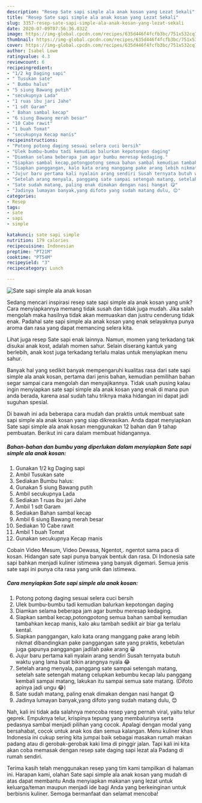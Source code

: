 ```yaml
---
description: "Resep Sate sapi simple ala anak kosan yang Lezat Sekali"
title: "Resep Sate sapi simple ala anak kosan yang Lezat Sekali"
slug: 3357-resep-sate-sapi-simple-ala-anak-kosan-yang-lezat-sekali
date: 2020-07-09T07:56:36.032Z
image: https://img-global.cpcdn.com/recipes/635d446f4fcfb3bc/751x532cq70/sate-sapi-simple-ala-anak-kosan-foto-resep-utama.jpg
thumbnail: https://img-global.cpcdn.com/recipes/635d446f4fcfb3bc/751x532cq70/sate-sapi-simple-ala-anak-kosan-foto-resep-utama.jpg
cover: https://img-global.cpcdn.com/recipes/635d446f4fcfb3bc/751x532cq70/sate-sapi-simple-ala-anak-kosan-foto-resep-utama.jpg
author: Isabel Lowe
ratingvalue: 4.3
reviewcount: 6
recipeingredient:
- "1/2 kg Daging sapi"
- " Tusukan sate"
- " Bumbu halus"
- "5 siung Bawang putih"
- "secukupnya Lada"
- "1 ruas ibu jari Jahe"
- "1 sdt Garam"
- " Bahan sambal kecap"
- "6 siung Bawang merah besar"
- "10 Cabe rawit"
- "1 buah Tomat"
- "secukupnya Kecap manis"
recipeinstructions:
- "Potong potong daging sesuai selera cuci bersih"
- "Ulek bumbu-bumbu tadi kemudian balurkan kepotongan daging"
- "Diamkan selama beberapa jam agar bumbu meresap kedaging."
- "Siapkan sambal kecap,potongpotong semua bahan sambal kemudian tambahkan kecap manis, kalo aku tambah sedikit air biar ga terlalu kental."
- "Siapkan panggangan, kalo kata orang manggang pake arang lebih nikmat dibandingkan pake panggangan sate yang praktis, kebetulan juga gapunya panggangan jadilah pake arang 😀"
- "Jujur baru pertama kali nyalain arang sendiri Susah ternyata butuh waktu yang lama buat bikin arangnya nyala 😂"
- "Setelah arang menyala, panggang sate sampai setengah matang, setelah sate setengah matang celupkan kebumbu kecap lalu panggang kembali sampai matang, lakukan itu sampai semua sate matang. (Difoto apinya jadi ungu 😂)"
- "Sate sudah matang, paling enak dimakan dengan nasi hangat 😋"
- "Jadinya lumayan banyak,yang difoto yang sudah matang dulu, 😊"
categories:
- Resep
tags:
- sate
- sapi
- simple

katakunci: sate sapi simple 
nutrition: 179 calories
recipecuisine: Indonesian
preptime: "PT21M"
cooktime: "PT54M"
recipeyield: "3"
recipecategory: Lunch

---
```



![Sate sapi simple ala anak kosan](https://img-global.cpcdn.com/recipes/635d446f4fcfb3bc/751x532cq70/sate-sapi-simple-ala-anak-kosan-foto-resep-utama.jpg)

Sedang mencari inspirasi resep sate sapi simple ala anak kosan yang unik? Cara menyiapkannya memang tidak susah dan tidak juga mudah. Jika salah mengolah maka hasilnya tidak akan memuaskan dan justru cenderung tidak enak. Padahal sate sapi simple ala anak kosan yang enak selayaknya punya aroma dan rasa yang dapat memancing selera kita.

Lihat juga resep Sate sapi enak lainnya. Namun, momen yang terkadang tak disukai anak kost, adalah momen sahur. Selain diserang kantuk yang berlebih, anak kost juga terkadang terlalu malas untuk menyiapkan menu sahur.

Banyak hal yang sedikit banyak mempengaruhi kualitas rasa dari sate sapi simple ala anak kosan, pertama dari jenis bahan, kemudian pemilihan bahan segar sampai cara mengolah dan menyajikannya. Tidak usah pusing kalau ingin menyiapkan sate sapi simple ala anak kosan yang enak di mana pun anda berada, karena asal sudah tahu triknya maka hidangan ini dapat jadi suguhan spesial.


Di bawah ini ada beberapa cara mudah dan praktis untuk membuat sate sapi simple ala anak kosan yang siap dikreasikan. Anda dapat menyiapkan Sate sapi simple ala anak kosan menggunakan 12 bahan dan 9 tahap pembuatan. Berikut ini cara dalam membuat hidangannya.

<!--inarticleads1-->

##### Bahan-bahan dan bumbu yang diperlukan dalam menyiapkan Sate sapi simple ala anak kosan:

1. Gunakan 1/2 kg Daging sapi
1. Ambil  Tusukan sate
1. Sediakan  Bumbu halus:
1. Gunakan 5 siung Bawang putih
1. Ambil secukupnya Lada
1. Sediakan 1 ruas ibu jari Jahe
1. Ambil 1 sdt Garam
1. Sediakan  Bahan sambal kecap
1. Ambil 6 siung Bawang merah besar
1. Sediakan 10 Cabe rawit
1. Ambil 1 buah Tomat
1. Gunakan secukupnya Kecap manis


Cobain Video Mesum, Video Dewasa, Ngentot,. ngentot sama paca di kosan. Hidangan sate sapi punya banyak bentuk dan rasa. Di Indonesia sate sapi bahkan menjadi kuliner istimewa yang banyak digemari. Semua jenis sate sapi ini punya cita rasa yang unik dan istimewa. 

<!--inarticleads2-->

##### Cara menyiapkan Sate sapi simple ala anak kosan:

1. Potong potong daging sesuai selera cuci bersih
1. Ulek bumbu-bumbu tadi kemudian balurkan kepotongan daging
1. Diamkan selama beberapa jam agar bumbu meresap kedaging.
1. Siapkan sambal kecap,potongpotong semua bahan sambal kemudian tambahkan kecap manis, kalo aku tambah sedikit air biar ga terlalu kental.
1. Siapkan panggangan, kalo kata orang manggang pake arang lebih nikmat dibandingkan pake panggangan sate yang praktis, kebetulan juga gapunya panggangan jadilah pake arang 😀
1. Jujur baru pertama kali nyalain arang sendiri Susah ternyata butuh waktu yang lama buat bikin arangnya nyala 😂
1. Setelah arang menyala, panggang sate sampai setengah matang, setelah sate setengah matang celupkan kebumbu kecap lalu panggang kembali sampai matang, lakukan itu sampai semua sate matang. (Difoto apinya jadi ungu 😂)
1. Sate sudah matang, paling enak dimakan dengan nasi hangat 😋
1. Jadinya lumayan banyak,yang difoto yang sudah matang dulu, 😊


Nah, kali ini tidak ada salahnya mencoba resep yang pernah viral, yaitu telur geprek. Empuknya telur, krispinya tepung yang membalurinya serta pedasnya sambal menjadi pilihan yang cocok. Apalagi dengan modal yang bersahabat, cocok untuk anak kos dan semua kalangan. Menu kuliner khas Indonesia ini cukup sering kita jumpai baik sebagai masakan rumah makan padang atau di gerobak-gerobak kaki lima di pinggir jalan. Tapi kali ini kita akan coba memasak dengan resep sate daging sapi lezat ala Padang di rumah sendiri. 

Terima kasih telah menggunakan resep yang tim kami tampilkan di halaman ini. Harapan kami, olahan Sate sapi simple ala anak kosan yang mudah di atas dapat membantu Anda menyiapkan makanan yang lezat untuk keluarga/teman maupun menjadi ide bagi Anda yang berkeinginan untuk berbisnis kuliner. Semoga bermanfaat dan selamat mencoba!
